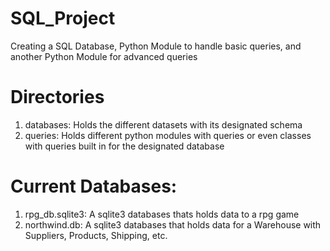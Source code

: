 # SQL_Project
Creating a SQL Database, Python Module to handle basic queries, and another Python Module for advanced queries

# Directories
1. databases: Holds the different datasets with its designated schema
2. queries: Holds different python modules with queries or even classes with queries built in for the designated database

# Current Databases:
1. rpg_db.sqlite3: A sqlite3 databases thats holds data to a rpg game
2. northwind.db: A sqlite3 databases that holds data for a Warehouse with Suppliers, Products, Shipping, etc.
